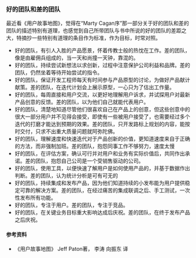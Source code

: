### 好的团队和差的团队

最近看《用户故事地图》，觉得在“Marty Cagan序”那一部分关于好的团队和差的团队的描述特别有道理，也感觉到自己所带团队与书中所说的好的团队的差距之大，特摘抄一些特别有道理的条目作为标准，作为目标，时常对照。

* 好的团队，有引人入胜的产品愿景，怀着传教士般的热忱在工作。差的团队，像是由雇佣兵组成的，当一天和尚撞一天钟，靠混的。
* 好的团队，持续尝试新想法以求创新，过程中注意保护公司利益和品牌。差的团队，仍然坐着等待开始尝试的指令。
* 好的团队，保证开发工程师每天有时间参与产品原型的讨论，为做好产品献计献策。差的团队，在迭代计划会上展示原型，一心只为了估出工作量。
* 好的团队，每周直接和用户交流，以更好地理解用户诉求，并试探用户对最新产品创意的反馈。差的团队，以为他们自己就能代表用户。
* 好的团队，清楚地知道尽管他们很喜欢自己在产品上的创意，但这些创意中的很大一部分用户并不见得会接受，即使有一些被用户接受了，也需要经过多个迭代的打磨才能达到预期的效果。差的团队，只开发路标上规划的内容，能按时交付，只求不出重大质量问题就阿弥陀佛。
* 好的团队，理解速度和快速迭代对于产品创新的价值，更知道速度来自于正确的方法，而非强制加班。差的团队，抱怨同事工作不够努力，速度太慢
* 好的团队，在评估方案，确认可行并对用户和业务有实际价值后，共同作出承诺。差的团队，抱怨自己公司是一个受销售驱动的公司。
* 好的团队，使用工具，以便快速了解用户是如何使用产品的，并基于数据作出判断。差的团队，认为统计分析是可有可无的
* 好的团队，持续集成和发布产品，因为他们知道持续的小发布能为用户提供稳定可靠的解决方案。差的团队，在经过痛苦的集成联调之后、手工测试，一次性发布所有功能。
* 好的团队，专注于用户。差的团队，专注于竞品。
* 好的团队，在关键业务目标重大影响达成后庆祝。差的团队，在终于发布产品之后庆祝。


####   参考资料
* 《用户故事地图》 Jeff Paton著， 李涛  向振东 译

